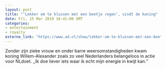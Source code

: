 ```yaml
---
layout: post
title: "‘Lekker om te klussen met een beetje regen’, vindt de koning"
date: Fri, 15 Mar 2019 16:41:00 GMT
categories: 
- entertainment 
- royalty 
externe_link: "https://www.ad.nl/show/lekker-om-te-klussen-met-een-beetje-regen-vindt-de-koning~a866bbb1/"
---
```


Zonder zijn zieke vrouw en onder barre weersomstandigheden kwam koning Willem-Alexander zoals zo veel Nederlanders belangeloos in actie voor NLdoet. ,,Ik doe liever iets waar ik echt mijn energie in kwijt kan.’’
